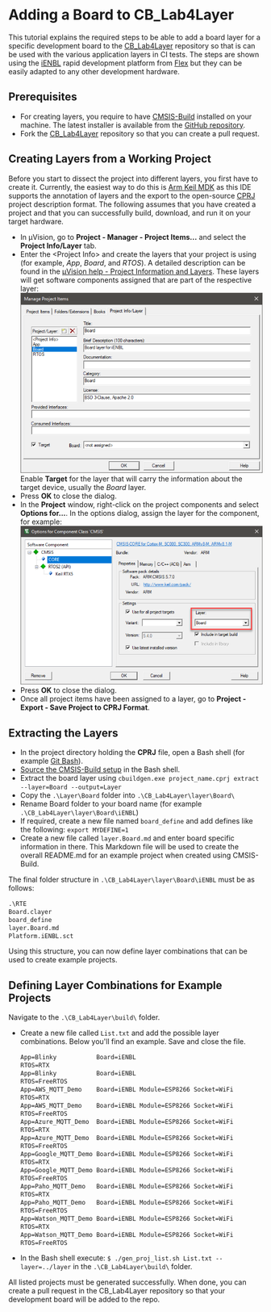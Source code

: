 # Adding a Board to CB_Lab4Layer

This tutorial explains the required steps to be able to add a board layer for a specific development board to the [CB_Lab4Layer](https://github.com/MDK-Packs/CB_Lab4Layer) repository so that is can be used with the various application layers in CI tests. The steps are shown using the [iENBL](https://flex.com/resources/ienbl) rapid development platform from [Flex](https://flex.com/) but they can be easily adapted to any other development hardware.

## Prerequisites

- For creating layers, you require to have [CMSIS-Build](https://arm-software.github.io/CMSIS_5/Build/html/index.html) installed on your machine. The latest installer is available from the [GitHub repository](https://github.com/ARM-software/CMSIS_5/releases).
- Fork the [CB_Lab4Layer](https://github.com/MDK-Packs/CB_Lab4Layer) repository so that you can create a pull request.

## Creating Layers from a Working Project

Before you start to dissect the project into different layers, you first have to create it. Currently, the easiest way to do this is [Arm Keil MDK](https://www.keil.com/mdk) as this IDE supports the annotation of layers and the export to the open-source [CPRJ](https://arm-software.github.io/CMSIS_5/Build/html/cprjFormat_pg.html) project description format. The following assumes that you have created a project and that you can successfully build, download, and run it on your target hardware.

- In µVision, go to **Project - Manager - Project Items...** and select the **Project Info/Layer** tab.
- Enter the \<Project Info> and create the layers that your project is using (for example, *App*, *Board*, and *RTOS*). A detailed description can be found in the [µVision help - Project Information and Layers](https://www.keil.com/support/man/docs/uv4/uv4_ca_create_layers.htm). These layers will get software components assigned that are part of the respective layer:  
   ![Creating layers](images/creating-layers.png)  
   Enable **Target** for the layer that will carry the information about the target device, usually the *Board* layer.
- Press **OK** to close the dialog.
- In the **Project** window, right-click on the project components and select **Options for...**. In the options dialog, assign the layer for the component, for example:  
  ![Options for...](images/options-for.png)
- Press **OK** to close the dialog.
- Once all project items have been assigned to a layer, go to **Project - Export - Save Project to CPRJ Format**.  

## Extracting the Layers

- In the project directory holding the **CPRJ** file, open a Bash shell (for example [Git Bash](https://gitforwindows.org/)).
- [Source the CMSIS-Build setup](https://arm-software.github.io/CMSIS_5/Build/html/cbuild_install.html#cbuild_envsetup) in the Bash shell.
- Extract the board layer using `cbuildgen.exe project_name.cprj extract --layer=Board --output=Layer`
- Copy the `.\Layer\Board` folder into `.\CB_Lab4Layer\layer\Board\`
- Rename Board folder to your board name (for example `.\CB_Lab4Layer\layer\Board\iENBL`)
- If required, create a new file named `board_define` and add defines like the following: `export MYDEFINE=1`
- Create a new file called `layer.Board.md` and enter board specific information in there. This Markdown file will be used to create the overall README.md for an example project when created using CMSIS-Build.

The final folder structure in `.\CB_Lab4Layer\layer\Board\iENBL` must be as follows:
```
.\RTE
Board.clayer
board_define
layer.Board.md
Platform.iENBL.sct
```
Using this structure, you can now define layer combinations that can be used to create example projects.

## Defining Layer Combinations for Example Projects

Navigate to the `.\CB_Lab4Layer\build\` folder.

- Create a new file called `List.txt` and add the possible layer combinations. Below you'll find an example. Save and close the file.
  ```
  App=Blinky           Board=iENBL                            RTOS=RTX
  App=Blinky           Board=iENBL                            RTOS=FreeRTOS
  App=AWS_MQTT_Demo    Board=iENBL Module=ESP8266 Socket=WiFi RTOS=RTX
  App=AWS_MQTT_Demo    Board=iENBL Module=ESP8266 Socket=WiFi RTOS=FreeRTOS
  App=Azure_MQTT_Demo  Board=iENBL Module=ESP8266 Socket=WiFi RTOS=RTX
  App=Azure_MQTT_Demo  Board=iENBL Module=ESP8266 Socket=WiFi RTOS=FreeRTOS
  App=Google_MQTT_Demo Board=iENBL Module=ESP8266 Socket=WiFi RTOS=RTX
  App=Google_MQTT_Demo Board=iENBL Module=ESP8266 Socket=WiFi RTOS=FreeRTOS
  App=Paho_MQTT_Demo   Board=iENBL Module=ESP8266 Socket=WiFi RTOS=RTX
  App=Paho_MQTT_Demo   Board=iENBL Module=ESP8266 Socket=WiFi RTOS=FreeRTOS
  App=Watson_MQTT_Demo Board=iENBL Module=ESP8266 Socket=WiFi RTOS=RTX
  App=Watson_MQTT_Demo Board=iENBL Module=ESP8266 Socket=WiFi RTOS=FreeRTOS
  ```
- In the Bash shell execute: `$ ./gen_proj_list.sh List.txt --layer=../layer` in the `.\CB_Lab4Layer\build\` folder.

All listed projects must be generated successfully. When done, you can create a pull request in the CB_Lab4Layer repository so that your development board will be added to the repo.
